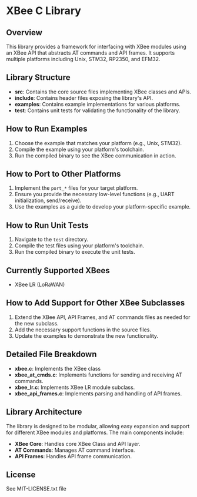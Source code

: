 
# XBee C Library

## Overview
This library provides a framework for interfacing with XBee modules using an XBee API that abstracts AT commands and API frames. It supports multiple platforms including Unix, STM32, RP2350, and EFM32.

## Library Structure
- **src**: Contains the core source files implementing XBee classes and APIs.
- **include**: Contains header files exposing the library's API.
- **examples**: Contains example implementations for various platforms.
- **test**: Contains unit tests for validating the functionality of the library.

## How to Run Examples
1. Choose the example that matches your platform (e.g., Unix, STM32).
2. Compile the example using your platform's toolchain.
3. Run the compiled binary to see the XBee communication in action.

## How to Port to Other Platforms
1. Implement the `port_*` files for your target platform.
2. Ensure you provide the necessary low-level functions (e.g., UART initialization, send/receive).
3. Use the examples as a guide to develop your platform-specific example.

## How to Run Unit Tests
1. Navigate to the `test` directory.
2. Compile the test files using your platform's toolchain.
3. Run the compiled binary to execute the unit tests.

## Currently Supported XBees
- XBee LR (LoRaWAN)

## How to Add Support for Other XBee Subclasses
1. Extend the XBee API, API Frames, and AT commands files as needed for the new subclass.
2. Add the necessary support functions in the source files.
3. Update the examples to demonstrate the new functionality.

## Detailed File Breakdown
- **xbee.c**: Implements the XBee class
- **xbee_at_cmds.c**: Implements functions for sending and receiving AT commands.
- **xbee_lr.c**: Implements XBee LR module subclass.
- **xbee_api_frames.c**: Implements parsing and handling of API frames.

## Library Architecture
The library is designed to be modular, allowing easy expansion and support for different XBee modules and platforms. The main components include:
- **XBee Core**: Handles core XBee Class and API layer.
- **AT Commands**: Manages AT command interface.
- **API Frames**: Handles API frame communication.

## License 
See MIT-LICENSE.txt file